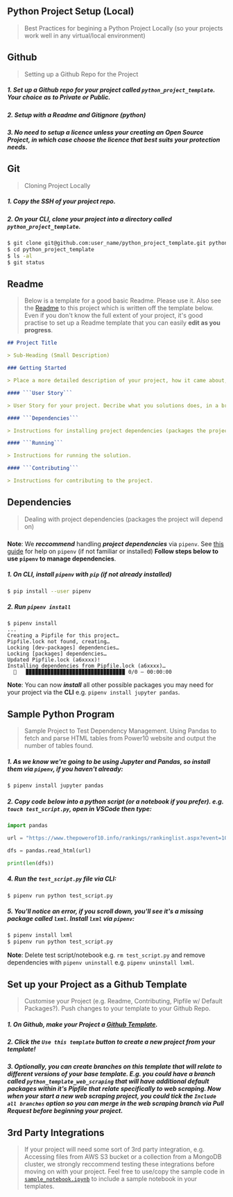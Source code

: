 ## Python Project Setup (Local)
> Best Practices for begining a Python Project Locally (so your projects work well in any virtual/local environment)

## Github  
> Setting up a Github Repo for the Project

##### 1. Set up a **Github repo** for your project called ```python_project_template```. Your choice as to Private or Public.

##### 2. Setup with a **Readme and Gitignore (python)**

##### 3. No need to setup a **licence** unless your creating an ***Open Source*** Project, in which case choose the licence that best suits your protection needs.

## Git
> Cloning Project Locally

##### 1. **Copy the SSH** of your project repo.

##### 2. On your CLI, clone your project into a directory called ```python_project_template```.

```bash
$ git clone git@github.com:user_name/python_project_template.git python_project_template
$ cd python_project_template
$ ls -al
$ git status
```

## Readme 
> Below is a template for a good basic Readme. Please use it. Also see the [Readme](./Readme.md) to this project which is written off the template below. Even if you don't know the full extent of your project, it's good practise to set up a Readme template that you can easily **edit as you progress**.

```markdown
## Project Title

> Sub-Heading (Small Description)

### Getting Started

> Place a more detailed description of your project, how it came about, inspiration, reading. 

#### ```User Story```

> User Story for your project. Decribe what you solutions does, in a brief step by step story.

#### ```Dependencies```

> Instructions for installing project dependencies (packages the project will depend on), see this projects [Readme](./Readme.md) for a good template.

#### ```Running```

> Instructions for running the solution.

#### ```Contributing```

> Instructions for contributing to the project.
```

## Dependencies
> Dealing with project dependencies (packages the project will depend on)

###

**Note**: We ***reccommend*** handling ***project dependencies*** via ```pipenv```. See [this guide](https://realpython.com/pipenv-guide/) for help on ```pipenv``` (if not familiar or installed) **Follow steps below to use ```pipenv``` to manage dependencies**.

##### 1. On CLI, install ```pipenv``` with ```pip``` (if not already installed)

```bash
$ pip install --user pipenv
```

##### 2. Run ```pipenv install```

```
$ pipenv install
...
Creating a Pipfile for this project…
Pipfile.lock not found, creating…
Locking [dev-packages] dependencies…
Locking [packages] dependencies…
Updated Pipfile.lock (a6xxxx)!
Installing dependencies from Pipfile.lock (a6xxxx)…
  🐍   ▉▉▉▉▉▉▉▉▉▉▉▉▉▉▉▉▉▉▉▉▉▉▉▉▉▉▉▉▉▉▉▉ 0/0 — 00:00:00
```

**Note**: You can now ***install*** all other possible packages you may need for your project via the **CLI** e.g. ```pipenv install jupyter pandas```.

## Sample Python Program

> Sample Project to Test Dependency Management. Using Pandas to fetch and parse HTML tables from Power10 website and output the number of tables found.

##### 1. As we know we're going to be using Jupyter and Pandas, so install them via ```pipenv```, if you haven't already: 

```bash
$ pipenv install jupyter pandas
```

##### 2. **Copy** code below into a python script (or a notebook if you prefer). e.g. ```touch test_script.py```, open in VSCode then type:

```python
import pandas

url = "https://www.thepowerof10.info/rankings/rankinglist.aspx?event=100&agegroup=ALL&sex=W&year=2020"

dfs = pandas.read_html(url)

print(len(dfs))
```

##### 4. Run the ```test_script.py``` file via CLI:

```bash
$ pipenv run python test_script.py
```

##### 5. You'll notice an error, if you scroll down, you'll see it's a missing package called ```lxml```. Install ```lxml``` via ```pipenv```:

```bash
$ pipenv install lxml
$ pipenv run python test_script.py
```

**Note**: Delete test script/notebook e.g. ```rm test_script.py``` and remove dependencies with ```pipenv uninstall``` e.g. ```pipenv uninstall lxml```. 

## Set up your Project as a Github Template
> Customise your Project (e.g. Readme, Contributing, Pipfile w/ Default Packages?). Push changes to your template to your Github Repo.

##### 1. On Github, make your Project a [Github Template](https://docs.github.com/en/free-pro-team@latest/github/creating-cloning-and-archiving-repositories/creating-a-template-repository).

##### 2. Click the ```Use this template``` button to create a new project from your template!

##### 3. Optionally, you can create branches on this template that will relate to different versions of your base template. E.g. you could have a branch called ```python_template_web_scraping``` that will have additional default packages within it's Pipfile that relate specifically to web scraping. Now when your start a new web scraping project, you could tick the ```Include all branches``` option so you can merge in the web scraping branch via Pull Request before beginning your project.

## 3rd Party Integrations

> If your project will need some sort of 3rd party integration, e.g. Accessing files from AWS S3 bucket or a collection from a MongoDB cluster, we strongly reccommend testing these integrations before moving on with your project. Feel free to use/copy the sample code in [```sample_notebook.ipynb```](./sample_notebook.ipynb) to include a sample notebook in your templates.